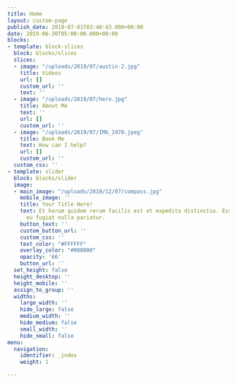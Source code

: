 ```yaml
---
title: Home
layout: custom-page
publish_date: 2019-07-01T03:48:43.000+00:00
date: 2019-06-30T05:00:00.000+00:00
blocks:
- template: block-slices
  block: blocks/slices
  slices:
  - image: "/uploads/2019/07/austin-2.jpg"
    title: Videos
    url: []
    custom_url: ''
    text: ''
  - image: "/uploads/2019/07/hero.jpg"
    title: About Me
    text: ''
    url: []
    custom_url: ''
  - image: "/uploads/2019/07/IMG_1970.jpeg"
    title: Book Me
    text: How can I help?
    url: []
    custom_url: ''
  custom_css: ''
- template: slider
  block: blocks/slider
  image:
  - main_image: "/uploads/2018/12/07/compass.jpg"
    mobile_image: ''
    title: Your Title Here!
    text: Et harum quidem rerum facilis est et expedita distinctio. Esse cillum dolore
      eu fugiat nulla pariatur.
    button_text: ''
    custom_button_url: ''
    custom_css: ''
    text_color: "#FFFFFF"
    overlay_color: "#000000"
    opacity: '66'
    button_url: ''
  set_height: false
  height_desktop: ''
  height_mobile: ''
  assign_to_group: ''
  widths:
    large_width: ''
    hide_large: false
    medium_width: ''
    hide_medium: false
    small_width: ''
    hide_small: false
menu:
  navigation:
    identifier: _index
    weight: 1

---
```

